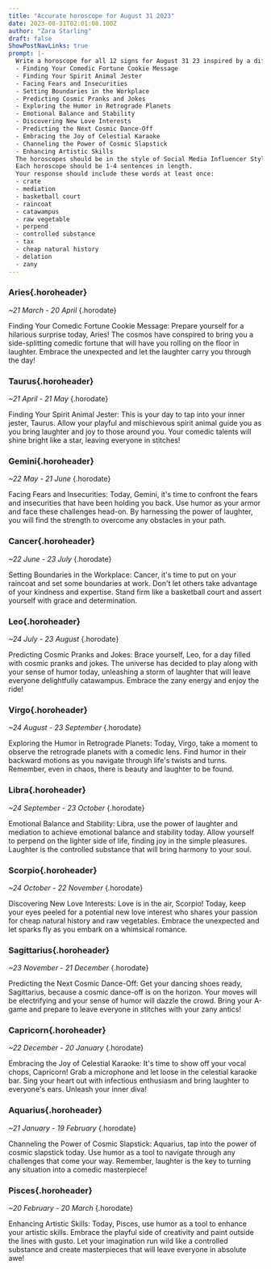 ```yaml
---
title: "Accurate horoscope for August 31 2023"
date: 2023-08-31T02:01:08.100Z
author: "Zara Starling"
draft: false
ShowPostNavLinks: true
prompt: |-
  Write a horoscope for all 12 signs for August 31 23 inspired by a different focus for each. Ensure you do not include the focus in the response:
  - Finding Your Comedic Fortune Cookie Message
  - Finding Your Spirit Animal Jester
  - Facing Fears and Insecurities
  - Setting Boundaries in the Workplace
  - Predicting Cosmic Pranks and Jokes
  - Exploring the Humor in Retrograde Planets
  - Emotional Balance and Stability
  - Discovering New Love Interests
  - Predicting the Next Cosmic Dance-Off
  - Embracing the Joy of Celestial Karaoke
  - Channeling the Power of Cosmic Slapstick
  - Enhancing Artistic Skills
  The horoscopes should be in the style of Social Media Influencer Style and the mood of persevering
  Each horoscope should be 1-4 sentences in length.
  Your response should include these words at least once:
  - crate
  - mediation
  - basketball court
  - raincoat
  - catawampus
  - raw vegetable
  - perpend
  - controlled substance
  - tax
  - cheap natural history
  - delation
  - zany
---
```


### Aries{.horoheader}

*~21 March - 20 April*
{.horodate}

Finding Your Comedic Fortune Cookie Message: Prepare yourself for a hilarious surprise today, Aries! The cosmos have conspired to bring you a side-splitting comedic fortune that will have you rolling on the floor in laughter. Embrace the unexpected and let the laughter carry you through the day!


### Taurus{.horoheader}

*~21 April - 21 May*
{.horodate}

Finding Your Spirit Animal Jester: This is your day to tap into your inner jester, Taurus. Allow your playful and mischievous spirit animal guide you as you bring laughter and joy to those around you. Your comedic talents will shine bright like a star, leaving everyone in stitches!


### Gemini{.horoheader}

*~22 May - 21 June*
{.horodate}

Facing Fears and Insecurities: Today, Gemini, it's time to confront the fears and insecurities that have been holding you back. Use humor as your armor and face these challenges head-on. By harnessing the power of laughter, you will find the strength to overcome any obstacles in your path.


### Cancer{.horoheader}

*~22 June - 23 July*
{.horodate}

Setting Boundaries in the Workplace: Cancer, it's time to put on your raincoat and set some boundaries at work. Don't let others take advantage of your kindness and expertise. Stand firm like a basketball court and assert yourself with grace and determination.


### Leo{.horoheader}

*~24 July - 23 August*
{.horodate}

Predicting Cosmic Pranks and Jokes: Brace yourself, Leo, for a day filled with cosmic pranks and jokes. The universe has decided to play along with your sense of humor today, unleashing a storm of laughter that will leave everyone delightfully catawampus. Embrace the zany energy and enjoy the ride!


### Virgo{.horoheader}

*~24 August - 23 September*
{.horodate}

Exploring the Humor in Retrograde Planets: Today, Virgo, take a moment to observe the retrograde planets with a comedic lens. Find humor in their backward motions as you navigate through life's twists and turns. Remember, even in chaos, there is beauty and laughter to be found.


### Libra{.horoheader}

*~24 September - 23 October*
{.horodate}

Emotional Balance and Stability: Libra, use the power of laughter and mediation to achieve emotional balance and stability today. Allow yourself to perpend on the lighter side of life, finding joy in the simple pleasures. Laughter is the controlled substance that will bring harmony to your soul.


### Scorpio{.horoheader}

*~24 October - 22 November*
{.horodate}

Discovering New Love Interests: Love is in the air, Scorpio! Today, keep your eyes peeled for a potential new love interest who shares your passion for cheap natural history and raw vegetables. Embrace the unexpected and let sparks fly as you embark on a whimsical romance.


### Sagittarius{.horoheader}

*~23 November - 21 December*
{.horodate}

Predicting the Next Cosmic Dance-Off: Get your dancing shoes ready, Sagittarius, because a cosmic dance-off is on the horizon. Your moves will be electrifying and your sense of humor will dazzle the crowd. Bring your A-game and prepare to leave everyone in stitches with your zany antics!


### Capricorn{.horoheader}

*~22 December - 20 January*
{.horodate}

Embracing the Joy of Celestial Karaoke: It's time to show off your vocal chops, Capricorn! Grab a microphone and let loose in the celestial karaoke bar. Sing your heart out with infectious enthusiasm and bring laughter to everyone's ears. Unleash your inner diva!


### Aquarius{.horoheader}

*~21 January - 19 February*
{.horodate}

Channeling the Power of Cosmic Slapstick: Aquarius, tap into the power of cosmic slapstick today. Use humor as a tool to navigate through any challenges that come your way. Remember, laughter is the key to turning any situation into a comedic masterpiece!


### Pisces{.horoheader}

*~20 February - 20 March*
{.horodate}

Enhancing Artistic Skills: Today, Pisces, use humor as a tool to enhance your artistic skills. Embrace the playful side of creativity and paint outside the lines with gusto. Let your imagination run wild like a controlled substance and create masterpieces that will leave everyone in absolute awe!

